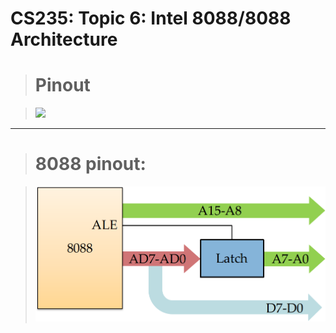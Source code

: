 # CS235: Topic 6: Intel 8088/8088 Architecture

<!--- 
> <img src="memory modes.png" width="400" height="300" />
--->
> # Pinout

> <img src="https://slideplayer.info/slide/2021264/8/images/27/8086%2F88+Pinout.jpg"  />

____
> # 8088 pinout:

> <img src="8088 pinout.png" />


